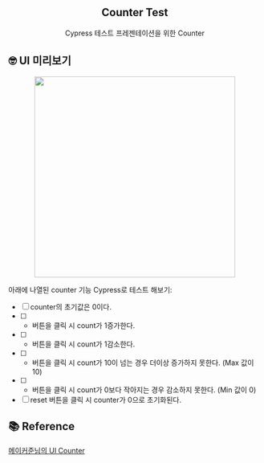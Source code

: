 <br/>
<br/>

<h2 align="middle">Counter Test</h2>
<p align="middle">Cypress 테스트 프레젠테이션을 위한 Counter</p>


## 🤓 UI 미리보기

<p align="middle">
  <img width="400" src="src/images/ui_counter.jpg">
</p>


아래에 나열된 counter 기능 Cypress로 테스트 해보기:

- [ ] counter의 초기값은 0이다.
- [ ] + 버튼을 클릭 시 count가 1증가한다.
- [ ] - 버튼을 클릭 시 count가 1감소한다.
- [ ] + 버튼을 클릭 시 count가 10이 넘는 경우 더이상 증가하지 못한다. (Max 값이 10)
- [ ] - 버튼을 클릭 시 count가 0보다 작아지는 경우 감소하지 못한다. (Min 값이 0)
- [ ] reset 버튼을 클릭 시 counter가 0으로 초기화된다.

## 📚 Reference
<a href="https://github.com/blackcoffee-study/js-counter-test">메이커준님의 UI Counter</a>